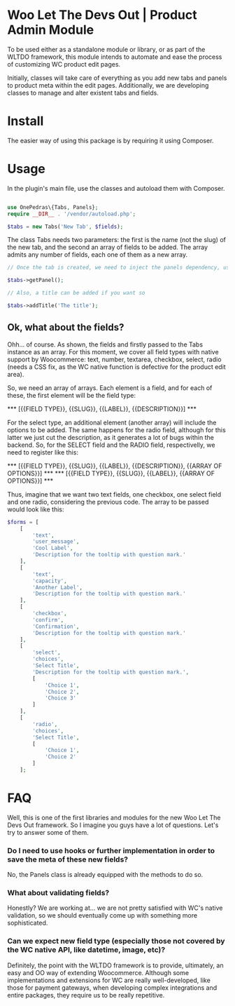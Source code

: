 # Woo Let The Devs Out | Product Admin Module

To be used either as a standalone module or library, or as part of the WLTDO framework, this module intends to automate and ease the process of customizing WC product edit pages.

Initially, classes will take care of everything as you add new tabs and panels to product meta within the edit pages. Additionally, we are developing classes to manage and alter existent tabs and fields.

# Install

The easier way of using this package is by requiring it using Composer.

# Usage

In the plugin's main file, use the classes and autoload them with Composer.

```php

use OnePedras\{Tabs, Panels};
require __DIR__ . '/vendor/autoload.php';

$tabs = new Tabs('New Tab', $fields);
```

The class Tabs needs two parameters: the first is the name (not the slug) of the new tab, and the second an array of fields to be added. The array admits any number of fields, each one of them as a new array.

```php
// Once the tab is created, we need to inject the panels dependency, using the method getPanel()

$tabs->getPanel();

// Also, a title can be added if you want so

$tabs->addTitle('The title');
```

## Ok, what about the fields?

Ohh... of course. As shown, the fields and firstly passed to the Tabs instance as an array. For this moment, we cover all field types with native support by Woocommerce: text, number, textarea, checkbox, select, radio (needs a CSS fix, as the WC native function is defective for the product edit area).

So, we need an array of arrays. Each element is a field, and for each of these, the first element will be the field type:

*** [{{FIELD TYPE}}, {{SLUG}}, {{LABEL}}, {{DESCRIPTION}}] ***

For the select type, an additional element (another array) will include the options to be added. The same happens for the radio field, although for this latter we just cut the description, as it generates a lot of bugs within the backend. So, for the SELECT field and the RADIO field, respectivelly, we need to register like this:

*** [{{FIELD TYPE}}, {{SLUG}}, {{LABEL}}, {{DESCRIPTION}}, {{ARRAY OF OPTIONS}}] ***
*** [{{FIELD TYPE}}, {{SLUG}}, {{LABEL}}, {{ARRAY OF OPTIONS}}] ***

Thus, imagine that we want two text fields, one checkbox, one select field and one radio, considering the previous code. The array to be passed would look like this:

```php
$forms = [
	[
		'text',
		'user_message', 
		'Cool Label', 
		'Description for the tooltip with question mark.'
	],
	[
		'text', 
		'capacity', 
		'Another Label', 
		'Description for the tooltip with question mark.'
	],
	[
		'checkbox', 
		'confirm', 
		'Confirmation', 
		'Description for the tooltip with question mark.'
	],
	[
		'select', 
		'choices', 
		'Select Title', 
		'Description for the tooltip with question mark.',
		[
			'Choice 1',
			'Choice 2',
			'Choice 3'
		]
	],
	[
		'radio', 
		'choices', 
		'Select Title',
		[
			'Choice 1',
			'Choice 2'
		]
	];
```

# FAQ

Well, this is one of the first libraries and modules for the new Woo Let The Devs Out framework. So I imagine you guys have a lot of questions. Let's try to answer some of them.

### Do I need to use hooks or further implementation in order to save the meta of these new fields?

No, the Panels class is already equipped with the methods to do so.

### What about validating fields?

Honestly? We are working at... we are not pretty satisfied with WC's native validation, so we should eventually come up with something more sophisticated.

### Can we expect new field type (especially those not covered by the WC native API, like datetime, image, etc)?

Definitely, the point with the WLTDO framework is to provide, ultimately, an easy and OO way of extending Woocommerce. Although some implementations and extensions for WC are really well-developed, like those for payment gateways, when developing complex integrations and entire packages, they require us to be really repetitive.